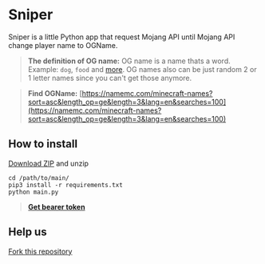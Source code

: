 # Sniper

Sniper is a little Python app that request Mojang API until Mojang API change player name to OGName.
> **The definition of OG name:** OG name is a name thats a word. Example: ```dog```, ```food``` and [more](https://github.com/beeteo/ognames/blob/main/og.txt). OG names also can be just random 2 or 1 letter names since you can't get those anymore.

> **Find OGName:** [https://namemc.com/minecraft-names?sort=asc&length_op=ge&length=3&lang=en&searches=100](https://namemc.com/minecraft-names?sort=asc&length_op=ge&length=3&lang=en&searches=100)

## How to install
[Download ZIP](https://github.com/senina4/Sniper/archive/refs/heads/main.zip) and unzip

```Batch
cd /path/to/main/
pip3 install -r requirements.txt
python main.py
```

> [**Get bearer token**](https://kqzz.github.io/mc-bearer-token/)

## Help us
[Fork this repository](https://github.com/senina4/Sniper/fork)

